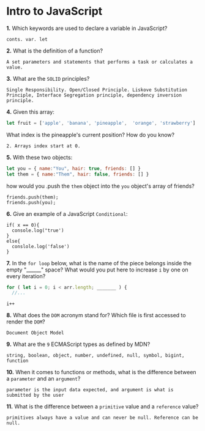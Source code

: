 # Intro to JavaScript

**1.** Which keywords are used to declare a variable in JavaScript?
<!-- enter you answer in the space below -->
```
conts. var. let

```
**2.** What is the definition of a function?
<!-- enter you answer in the space below -->
```
A set parameters and statements that performs a task or calculates a value.
```
**3.** What are the `SOLID` principles?
<!-- enter you answer in the space below -->
```
Single Responsibility. Open/Closed Principle. Liskove Substitution Principle, Interface Segregation principle, dependency inversion principle.
```
**4.** Given this array: 
```js
let fruit = ['apple', 'banana', 'pineapple',  'orange', 'strawberry']
``` 
What index is the pineapple's current position? How do you know?
<!-- enter you answer in the space below -->
```
2. Arrays index start at 0.
```
**5.** With these two objects: 
```js
let you = { name:"You", hair: true, friends: [] }
let them = { name:"Them", hair: false, friends: [] }
```
how would you .push the `them` object into the `you` object's array of friends?
<!-- enter you answer in the space below -->
```
friends.push(them);
friends.push(you);
```

**6.** Give an example of a JavaScript `Conditional`:
<!-- enter you answer in the space below -->
```
if( x == 0){
  console.log("true')
}
else{
  conslole.log('false')
}
```
**7.** In the `for loop` below, what is the name of the piece belongs inside the empty "______" space? What would you put here to increase `i` by one on every iteration?
```js
for ( let i = 0; i < arr.length; _______ ) {
  //...
```
<!-- enter you answer in the space below -->
```
i++
```
**8.** What does the `DOM` acronym stand for? Which file is first accessed to render the `DOM`?
<!-- enter you answer in the space below -->
```
Document Object Model
```

**9.** What are the `9` ECMAScript types as defined by MDN?
<!-- enter you answer in the space below -->
```
string, boolean, object, number, undefined, null, symbol, bigint, function
```
**10.** When it comes to functions or methods, what is the difference between a `parameter` and an `argument`?
<!-- enter you answer in the space below -->
```
parameter is the input data expected, and argument is what is submitted by the user
```
**11.** What is the difference between a `primitive` value and a `reference` value?
<!-- enter you answer in the space below -->
```
primitives always have a value and can never be null. Reference can be null.
```